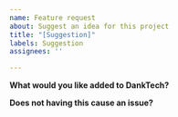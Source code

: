 ```yaml
---
name: Feature request
about: Suggest an idea for this project
title: "[Suggestion]"
labels: Suggestion
assignees: ''

---
```


**What would you like added to DankTech?**

**Does not having this cause an issue?**
